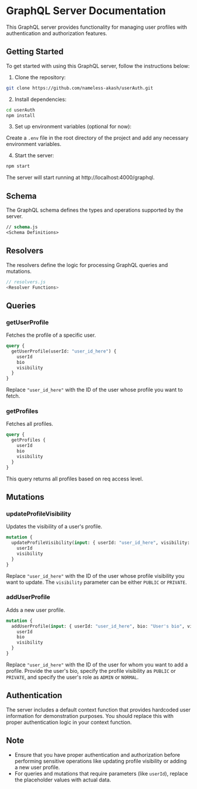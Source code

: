 # GraphQL Server Documentation

This GraphQL server provides functionality for managing user profiles with authentication and authorization features.

## Getting Started

To get started with using this GraphQL server, follow the instructions below:

1. Clone the repository:

```bash
git clone https://github.com/nameless-akash/userAuth.git
```

2. Install dependencies:

```bash
cd userAuth
npm install
```

3. Set up environment variables (optional for now):

Create a `.env` file in the root directory of the project and add any necessary environment variables.

4. Start the server:

```bash
npm start
```

The server will start running at http://localhost:4000/graphql.

## Schema

The GraphQL schema defines the types and operations supported by the server.

```graphql
// schema.js
<Schema Definitions>
```

## Resolvers

The resolvers define the logic for processing GraphQL queries and mutations.

```javascript
// resolvers.js
<Resolver Functions>
```

## Queries

### getUserProfile

Fetches the profile of a specific user.

```graphql
query {
  getUserProfile(userId: "user_id_here") {
    userId
    bio
    visibility
  }
}
```

Replace `"user_id_here"` with the ID of the user whose profile you want to fetch.

### getProfiles

Fetches all profiles.

```graphql
query {
  getProfiles {
    userId
    bio
    visibility
  }
}
```

This query returns all profiles based on req access level.

## Mutations

### updateProfileVisibility

Updates the visibility of a user's profile.

```graphql
mutation {
  updateProfileVisibility(input: { userId: "user_id_here", visibility: PUBLIC }) {
    userId
    visibility
  }
}
```

Replace `"user_id_here"` with the ID of the user whose profile visibility you want to update. The `visibility` parameter can be either `PUBLIC` or `PRIVATE`.

### addUserProfile

Adds a new user profile.

```graphql
mutation {
  addUserProfile(input: { userId: "user_id_here", bio: "User's bio", visibility: PUBLIC, role: NORMAL }) {
    userId
    bio
    visibility
  }
}
```

Replace `"user_id_here"` with the ID of the user for whom you want to add a profile. Provide the user's bio, specify the profile visibility as `PUBLIC` or `PRIVATE`, and specify the user's role as `ADMIN` or `NORMAL`.

## Authentication

The server includes a default context function that provides hardcoded user information for demonstration purposes. You should replace this with proper authentication logic in your context function.

## Note

- Ensure that you have proper authentication and authorization before performing sensitive operations like updating profile visibility or adding a new user profile.
- For queries and mutations that require parameters (like `userId`), replace the placeholder values with actual data.


